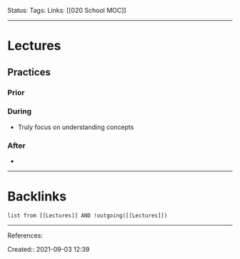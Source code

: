 Status: 
Tags: 
Links: [[020 School MOC]]
___
# Lectures
## Practices
### Prior
### During
- Truly focus on understanding concepts
### After
- 
___
# Backlinks
```dataview
list from [[Lectures]] AND !outgoing([[Lectures]])
```
___
References:

Created:: 2021-09-03 12:39

